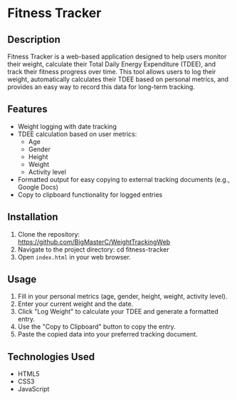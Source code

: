 # Fitness Tracker

## Description
Fitness Tracker is a web-based application designed to help users monitor their weight, calculate their Total Daily Energy Expenditure (TDEE), and track their fitness progress over time. This tool allows users to log their weight, automatically calculates their TDEE based on personal metrics, and provides an easy way to record this data for long-term tracking.

## Features
- Weight logging with date tracking
- TDEE calculation based on user metrics:
  - Age
  - Gender
  - Height
  - Weight
  - Activity level
- Formatted output for easy copying to external tracking documents (e.g., Google Docs)
- Copy to clipboard functionality for logged entries

## Installation
1. Clone the repository: https://github.com/BigMasterC/WeightTrackingWeb
2. Navigate to the project directory: cd fitness-tracker
3. Open `index.html` in your web browser.

## Usage
1. Fill in your personal metrics (age, gender, height, weight, activity level).
2. Enter your current weight and the date.
3. Click "Log Weight" to calculate your TDEE and generate a formatted entry.
4. Use the "Copy to Clipboard" button to copy the entry.
5. Paste the copied data into your preferred tracking document.

## Technologies Used
- HTML5
- CSS3
- JavaScript
